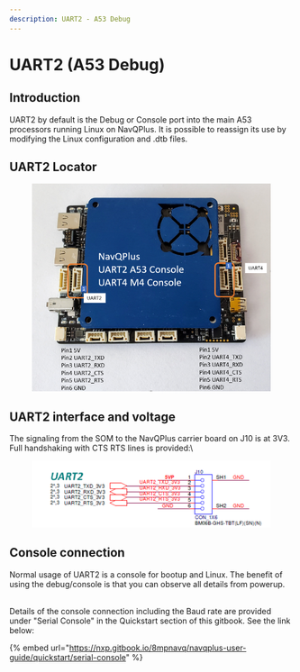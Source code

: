 ```yaml
---
description: UART2 - A53 Debug
---
```


# UART2 (A53 Debug)

## Introduction

UART2 by default is the Debug or Console port into the main A53 processors running Linux on NavQPlus. It is possible to reassign its use by modifying the Linux configuration and .dtb files.&#x20;

## UART2 Locator

<figure><img src="../../../.gitbook/assets/image (2).png" alt=""><figcaption></figcaption></figure>

## UART2 interface and voltage

The signaling from the SOM to the NavQPlus carrier board on J10 is at 3V3. Full handshaking with CTS RTS lines is provided:\


<figure><img src="../../../.gitbook/assets/image (7) (2).png" alt=""><figcaption></figcaption></figure>

## Console connection

Normal usage of UART2 is a console for bootup and Linux. The benefit of using the debug/console is that you can observe all details from powerup.

\
Details of the console connection including the Baud rate are provided under "Serial Console" in the Quickstart section of this gitbook. See the link below:

{% embed url="https://nxp.gitbook.io/8mpnavq/navqplus-user-guide/quickstart/serial-console" %}
